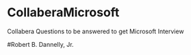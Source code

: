 # CollaberaMicrosoft
Collabera Questions to be answered to get Microsoft Interview

#Robert B. Dannelly, Jr.
